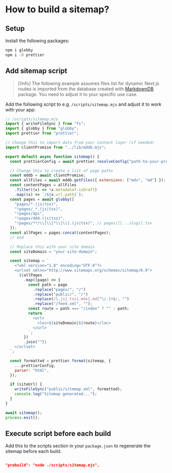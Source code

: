 # How to build a sitemap?

## Setup

Install the following packages:

```sh
npm i globby
npm i -D prettier
```

## Add sitemap script

>[!info]
>The following example assumes files list for dynamic Next.js routes is imported from the database created with [MarkdownDB](https://github.com/datopian/markdowndb) package. You need to adjust it to your specific use case.

Add the following script to e.g. `/scripts/sitemap.mjs` and adjust it to work with your app:

```js
// /scripts/sitemap.mjs
import { writeFileSync } from "fs";
import { globby } from "globby";
import prettier from "prettier";

// Change this to import data from your content layer (if needed)
import clientPromise from "../lib/mddb.mjs";

export default async function sitemap() {
  const prettierConfig = await prettier.resolveConfig("path-to-your-prettier-config");

  // Change this to create a list of page paths
  const mddb = await clientPromise;
  const allFiles = await mddb.getFiles({ extensions: ["mdx", "md"] });
  const contentPages = allFiles
    .filter((x) => !x.metadata?.isDraft)
    .map((x) => `/${x.url_path}`);
  const pages = await globby([
    "pages/*.(js|tsx)",
    "!pages/_*.(js|tsx)",
    "!pages/api",
    "!pages/404.(js|tsx)",
    "!pages/**/\\[\\[*\\]\\].(js|tsx)", // pages/[[...slug]].tsx
  ]);
  const allPages = pages.concat(contentPages);
  // end

  // Replace this with your site domain
  const siteDomain = "your-site-domain";

  const sitemap = `
    <?xml version="1.0" encoding="UTF-8"?>
    <urlset xmlns="http://www.sitemaps.org/schemas/sitemap/0.9">
      ${allPages
        .map((page) => {
          const path = page
            .replace("pages/", "/")
            .replace("public/", "/")
            .replace(/\.js|.tsx|.mdx|.md[^\/.]+$/, "")
            .replace("/feed.xml", "");
          const route = path === "/index" ? "" : path;
          return `
            <url>
              <loc>${siteDomain}${route}</loc>
            </url>
          `;
        })
        .join("")}
    </urlset>
  `;

  const formatted = prettier.format(sitemap, {
    ...prettierConfig,
    parser: "html",
  });

  if (siteUrl) {
    writeFileSync("public/sitemap.xml", formatted);
    console.log("Sitemap generated...");
  }
}

await sitemap();
process.exit();
```

## Execute script before each build

Add this to the scripts section in your `package.json` to regenerate the sitemap before each build.

```json

"prebuild": "node ./scripts/sitemap.mjs",

```